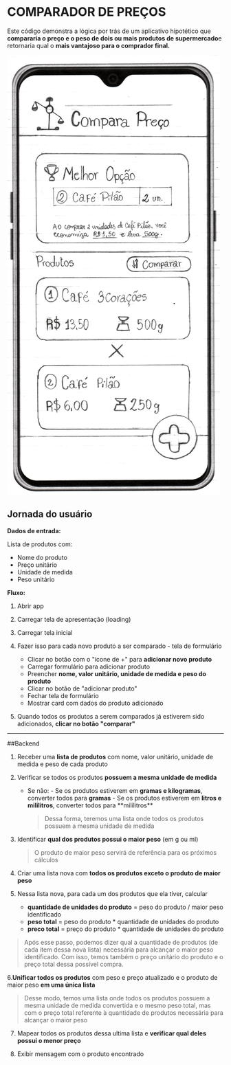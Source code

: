 # COMPARADOR DE PREÇOS

Este código demonstra a lógica por trás de um aplicativo hipotético que **compararia o preço e o peso de dois ou mais produtos de supermercado**e retornaria qual o **mais vantajoso para o comprador final.**

![Imagem do App](app.png)

## Jornada do usuário

**Dados de entrada:**

Lista de produtos com:

-  Nome do produto
-  Preço unitário
-  Unidade de medida
-  Peso unitário

**Fluxo:**

1. Abrir app
2. Carregar tela de apresentação (loading)
3. Carregar tela inicial

4. Fazer isso para cada novo produto a ser comparado - tela de formulário

   -  Clicar no botão com o "ícone de +" para **adicionar novo produto**
   -  Carregar formulário para adicionar produto
   -  Preencher **nome, valor unitário, unidade de medida e peso do produto**
   -  Clicar no botão de "adicionar produto"
   -  Fechar tela de formulário
   -  Mostrar card com dados do produto adicionado

5. Quando todos os produtos a serem comparados já estiverem sido adicionados, **clicar no botão "comparar"**

---

##Backend

1. Receber uma **lista de produtos** com nome, valor unitário, unidade de medida e peso de cada produto
2. Verificar se todos os produtos **possuem a mesma unidade de medida**

   -  Se não: - Se os produtos estiverem em **gramas e kilogramas**, converter todos para **gramas** - Se os produtos estiverem em **litros e mililitros**, converter todos para \*\*mililitros\*\*
      > Dessa forma, teremos uma lista onde todos os produtos possuem a mesma unidade de medida

3. Identificar **qual dos produtos possui o maior peso** (em g ou ml)

   > O produto de maior peso servirá de referência para os próximos cálculos

4. Criar uma lista nova com **todos os produtos exceto o produto de maior peso**
5. Nessa lista nova, para cada um dos produtos que ela tiver, calcular
   -  **quantidade de unidades do produto** = peso do produto / maior peso identificado
   -  **peso total** = peso do produto \* quantidade de unidades do produto
   -  **preco total** = preço do produto \* quantidade de unidades do produto

> Após esse passo, podemos dizer qual a quantidade de produtos (de cada item dessa nova lista) necessária para alcançar o maior peso identificado. Com isso, temos também o preço unitário do produto e o preço total dessa possível compra.

6.**Unificar todos os produtos** com peso e preço atualizado e o produto de maior peso **em uma única lista**

> Desse modo, temos uma lista onde todos os produtos possuem a mesma unidade de medida convertida e o mesmo peso total, mas com o preço total referente à quantidade de produtos necessária para alcançar o maior peso

7. Mapear todos os produtos dessa ultima lista e **verificar qual deles possui o menor preço**

8. Exibir mensagem com o produto encontrado

